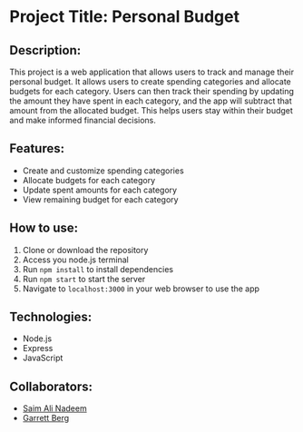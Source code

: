 # Project Title: Personal Budget

## Description:

This project is a web application that allows users to track and manage their personal budget. It allows users to create spending categories and allocate budgets for each category. Users can then track their spending by updating the amount they have spent in each category, and the app will subtract that amount from the allocated budget. This helps users stay within their budget and make informed financial decisions.

## Features:

-   Create and customize spending categories
-   Allocate budgets for each category
-   Update spent amounts for each category
-   View remaining budget for each category

## How to use:

1.  Clone or download the repository
3.  Access you node.js terminal
4.  Run `npm install` to install dependencies
5.  Run `npm start` to start the server
6.  Navigate to `localhost:3000` in your web browser to use the app

## Technologies:

-   Node.js
-   Express
-   JavaScript

## Collaborators:

-   [Saim Ali Nadeem](https://github.com/SaimAli5)
-   [Garrett Berg](https://github.com/Daktic)